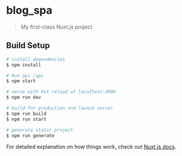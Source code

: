# blog_spa

> My first-class Nuxt.js project

## Build Setup

```bash
# install dependencies
$ npm install

# Run api /api
$ npm start

# serve with hot reload at localhost:3000
$ npm run dev

# build for production and launch server
$ npm run build
$ npm run start

# generate static project
$ npm run generate
```

For detailed explanation on how things work, check out [Nuxt.js docs](https://nuxtjs.org).

